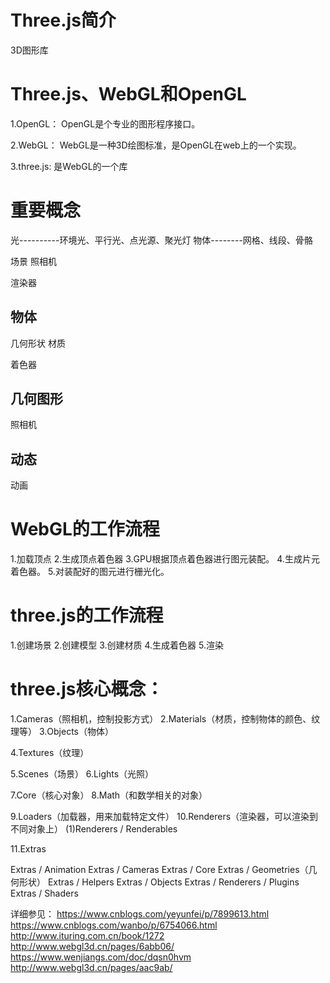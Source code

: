 # Three.js简介
  3D图形库

# Three.js、WebGL和OpenGL

1.OpenGL：
  OpenGL是个专业的图形程序接口。

2.WebGL：
  WebGL是一种3D绘图标准，是OpenGL在web上的一个实现。

3.three.js:
  是WebGL的一个库

# 重要概念
光----------环境光、平行光、点光源、聚光灯
物体--------网格、线段、骨骼

场景
照相机

渲染器

## 物体
几何形状
材质

着色器

## 几何图形
照相机

## 动态
动画

# WebGL的工作流程
1.加载顶点
2.生成顶点着色器
3.GPU根据顶点着色器进行图元装配。
4.生成片元着色器。
5.对装配好的图元进行栅光化。

# three.js的工作流程
1.创建场景
2.创建模型
3.创建材质
4.生成着色器
5.渲染

# three.js核心概念：
  1.Cameras（照相机，控制投影方式）
  2.Materials（材质，控制物体的颜色、纹理等）
  3.Objects（物体）

  4.Textures（纹理）

  5.Scenes（场景）
  6.Lights（光照）

  7.Core（核心对象）
  8.Math（和数学相关的对象）

  9.Loaders（加载器，用来加载特定文件）
  10.Renderers（渲染器，可以渲染到不同对象上）
    (1)Renderers / Renderables

  11.Extras


Extras / Animation
Extras / Cameras
Extras / Core
Extras / Geometries（几何形状）
Extras / Helpers
Extras / Objects
Extras / Renderers / Plugins
Extras / Shaders

详细参见：
  https://www.cnblogs.com/yeyunfei/p/7899613.html
  https://www.cnblogs.com/wanbo/p/6754066.html
  http://www.ituring.com.cn/book/1272
  http://www.webgl3d.cn/pages/6abb06/
  https://www.wenjiangs.com/doc/dqsn0hvm
  http://www.webgl3d.cn/pages/aac9ab/

  